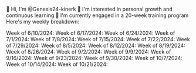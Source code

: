 👋 Hi, I'm @Genesis24-kinerk
👀 I'm interested in personal growth and continuous learning
🌱 I'm currently engaged in a 20-week training program
Here's my weekly breakdown:

Week of 6/10/2024:
Week of 6/17/2024:
Week of 6/24/2024:
Week of 7/1/2024:
Week of 7/8/2024:
Week of 7/15/2024:
Week of 7/22/2024:
Week of 7/29/2024:
Week of 8/5/2024:
Week of 8/12/2024:
Week of 8/19/2024:
Week of 8/26/2024:
Week of 9/2/2024:
Week of 9/9/2024:
Week of 9/16/2024:
Week of 9/23/2024:
Week of 9/30/2024:
Week of 10/7/2024:
Week of 10/14/2024:
Week of 10/21/2024:
